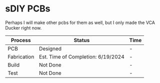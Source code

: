 # sDIY PCBs
Perhaps I will make other pcbs for them as well, but I only made the VCA Ducker right now.

|Process|Status|Time|
|-------|------|----|
|PCB|Designed|-|
|Fabrication|Est. Time of Completion: 6/19/2024|-|
|Build|Not Done|-|
|Test|Not Done|-|